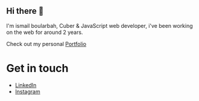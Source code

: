 <strong><h2>Hi there 👋</h2></strong>

I'm ismail boularbah, Cuber & JavaScript web developer, i've been working on the web for around 2 years.

Check out my personal <a href="https://ismailb.netlify.app/">Portfolio</a>

<h1>Get in touch</h1> 

<ul>
        <li><a href="https://www.linkedin.com/in/ismail-boularbah-a0926919b/">LinkedIn</a></li>
        <li><a href="https://www.instagram.com/ismailboularbah/">Instagram</a></li>
</ul>
